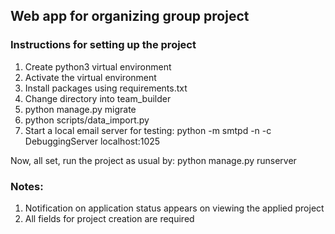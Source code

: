 ## Web app for organizing group project

### Instructions for setting up the project
1. Create python3 virtual environment
2. Activate the virtual environment
3. Install packages using requirements.txt
4. Change directory into team_builder
5. python manage.py migrate
6. python scripts/data_import.py
7. Start a local email server for testing: python -m smtpd -n -c
DebuggingServer localhost:1025

Now, all set, run the project as usual by: python manage.py runserver

### Notes:
1. Notification on application status appears on viewing the applied project
2. All fields for project creation are required